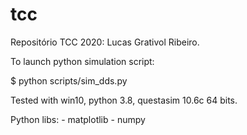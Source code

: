 # tcc
Repositório TCC 2020: Lucas Grativol Ribeiro.

To launch python simulation script:

$ python scripts/sim_dds.py

Tested with win10, python 3.8, questasim 10.6c 64 bits.

Python libs:  - matplotlib 
              - numpy